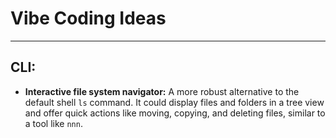 # Vibe Coding Ideas

---

## CLI:

* **Interactive file system navigator:** A more robust alternative to the default shell `ls` command. It could display files and folders in a tree view and offer  quick actions like moving, copying, and deleting files, similar to a  tool like `nnn`.
